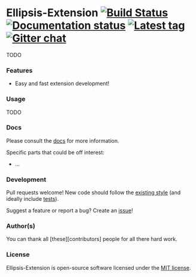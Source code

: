 # Ellipsis-Extension [![Build Status][travis-image]][travis-url] [![Documentation status][docs-image]][docs-url] [![Latest tag][tag-image]][tag-url] [![Gitter chat][gitter-image]][gitter-url]

TODO

### Features
- Easy and fast extension development!

### Usage

TODO

### Docs
Please consult the [docs][docs-url] for more information.

Specific parts that could be off interest:
- ...

### Development
Pull requests welcome! New code should follow the [existing style][style-guide]
(and ideally include [tests][bats]).

Suggest a feature or report a bug? Create an [issue][issues]!

### Author(s)
You can thank all [these][contributors] people for all there hard work.

### License
Ellipsis-Extension is open-source software licensed under the [MIT license][mit-license].

[travis-image]: https://img.shields.io/travis/ellipsis/ellipsis-extension.svg
[travis-url]:   https://travis-ci.org/ellipsis/ellipsis-extension
[docs-image]:   https://readthedocs.org/projects/ellipsis/badge/?version=master
[docs-url]:     http://ellipsis.readthedocs.org/en/master/extensions
[tag-image]:    https://img.shields.io/github/tag/ellipsis/ellipsis-extension.svg
[tag-url]:      https://github.com/ellipsis/ellipsis-extension/tags
[gitter-image]: https://badges.gitter.im/ellipsis/ellipsis.svg
[gitter-url]:   https://gitter.im/ellipsis/ellipsis

[ellipsis]:     https://github.com/ellipsis/ellipsis

[style-guide]:  https://google-styleguide.googlecode.com/svn/trunk/shell.xml
[bats]:         https://github.com/sstephenson/bats
[issues]:       http://github.com/ellipsis/ellipsis-extension/issues

[contrubutors]: https://github.com/ellipsis/ellipsis-extension/graphs/contributors
[mit-license]:  http://opensource.org/licenses/MIT
